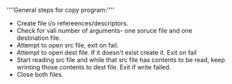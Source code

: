 ''''General steps for copy program:''''

- Create file i/o refereences/descriptors.
- Check for vali number of arguments- one soruce file and one destination file.
- Attempt to open src file, exit on fail.
- Attempt to open dest file. If it doesn't exist create it. Exit on fail
- Start reading src file and while that src file has contents to be read, keep wrinting those contents to dest file. Exit if write failed.
- Close both files.
